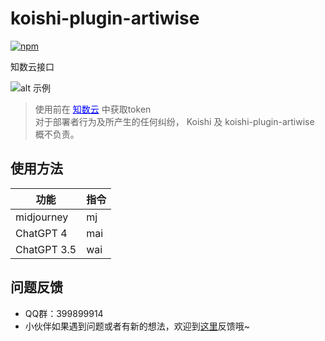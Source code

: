 # koishi-plugin-artiwise

[![npm](https://img.shields.io/npm/v/koishi-plugin-artiwise?style=flat-square)](https://www.npmjs.com/package/koishi-plugin-artiwise)

知数云接口

![alt 示例](https://raw.githubusercontent.com/initialencounter/mykoishi/master/screenshot/16.png)
> 使用前在 <a style="color:blue" href="https://data.zhishuyun.com/documents">知数云</a> 中获取token<br>
对于部署者行为及所产生的任何纠纷， Koishi 及 koishi-plugin-artiwise 概不负责。<br>
## 使用方法

| 功能 | 指令 |
|  ----  | ----  |
| midjourney | mj |
| ChatGPT 4 | mai |
| ChatGPT 3.5 | wai |



## 问题反馈
* QQ群：399899914<br>
* 小伙伴如果遇到问题或者有新的想法，欢迎到[这里](https://github.com/initialencounter/mykoishi/issues)反馈哦~

